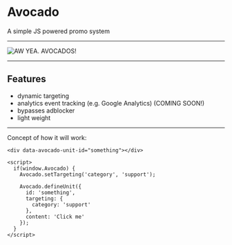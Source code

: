 # Avocado
A simple JS powered promo system

---

![AW YEA. AVOCADOS!](http://i.giphy.com/l2JHRhAtnJSDNJ2py.gif)

---

## Features
- dynamic targeting
- analytics event tracking (e.g. Google Analytics) (COMING SOON!)
- bypasses adblocker
- light weight

---

Concept of how it will work:

```
<div data-avocado-unit-id="something"></div>

<script>
  if(window.Avocado) {
    Avocado.setTargeting('category', 'support');

    Avocado.defineUnit({
      id: 'something',
      targeting: {
        category: 'support'
      },
      content: 'Click me'
    });
  }
</script>
```
